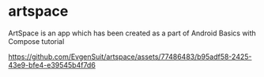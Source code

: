 # artspace

ArtSpace is an app which has been created as a part of Android Basics with Compose tutorial


https://github.com/EvgenSuit/artspace/assets/77486483/b95adf58-2425-43e9-bfe4-e39545b4f7d6

